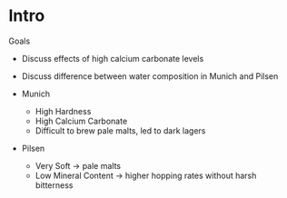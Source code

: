 # Intro

Goals
- Discuss effects of high calcium carbonate levels
- Discuss difference between water composition in Munich and Pilsen

- Munich
	- High Hardness
	- High Calcium Carbonate
	- Difficult to brew pale malts, led to dark lagers
- Pilsen
	- Very Soft -> pale malts
	- Low Mineral Content -> higher hopping rates without harsh bitterness
